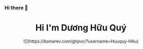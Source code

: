 ### Hi there 👋
<h1 align= "center"> Hi I'm Dương Hữu Quý </h1>

<p align="center">![](https://komarev.com/ghpvc/?username=Huuquy-HAu)</p>

<!--
**Huuquy-HAu/Huuquy-HAu** is a ✨ _special_ ✨ repository because its `README.md` (this file) appears on your GitHub profile.

Here are some ideas to get you started:

- 🔭 I’m currently working on ...
- 🌱 I’m currently learning ...
- 👯 I’m looking to collaborate on ...
- 🤔 I’m looking for help with ...
- 💬 Ask me about ...
- 📫 How to reach me: ...
- 😄 Pronouns: ...
- ⚡ Fun fact: ...
-->
